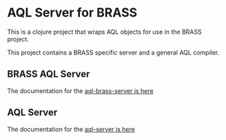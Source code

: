 # AQL Server for BRASS

This is a clojure project that wraps AQL objects for use in the BRASS project.

This project contains a BRASS specific server and a general AQL compiler.

## BRASS AQL Server 

The documentation for the [aql-brass-server is here](aql/src/aql/brass/README.md)

## AQL Server

The documentation for the [aql-server is here](aql/README.md)
